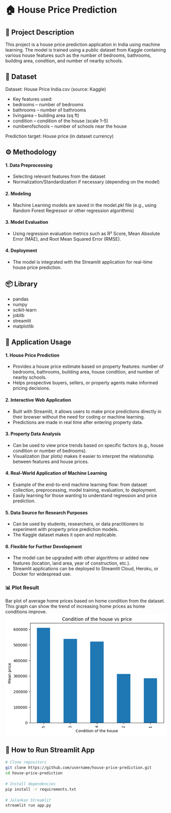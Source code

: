 # 🏠 House Price Prediction
## 📌 Project Description
This project is a house price prediction application in India using machine learning. The model is trained using a public dataset from Kaggle containing various house features such as the number of bedrooms, bathrooms, building area, condition, and number of nearby schools.

## 📂 Dataset
Dataset: House Price India.csv (source: Kaggle)
- Key features used:
- bedrooms – number of bedrooms
- bathrooms – number of bathrooms
- livingarea – building area (sq ft)
- condition – condition of the house (scale 1–5)
- numberofschools – number of schools near the house

Prediction target:
House price (in dataset currency)

## ⚙️ Methodology
#### 1. Data Preprocessing
- Selecting relevant features from the dataset
- Normalization/Standardization if necessary (depending on the model)
#### 2. Modeling
- Machine Learning models are saved in the model.pkl file (e.g., using Random Forest Regressor or other regression algorithms)
#### 3. Model Evaluation
- Using regression evaluation metrics such as R² Score, Mean Absolute Error (MAE), and Root Mean Squared Error (RMSE).
#### 4. Deployment
- The model is integrated with the Streamlit application for real-time house price prediction.

## 📦 Library
- pandas
- numpy
- scikit-learn
- joblib
- streamlit
- matplotlib

## 🎯 Application Usage
#### 1. House Price Prediction
- Provides a house price estimate based on property features: number of bedrooms, bathrooms, building area, house condition, and number of nearby schools.
- Helps prospective buyers, sellers, or property agents make informed pricing decisions.
#### 2. Interactive Web Application
- Built with Streamlit, it allows users to make price predictions directly in their browser without the need for coding or machine learning.
- Predictions are made in real time after entering property data.
#### 3. Property Data Analysis
- Can be used to view price trends based on specific factors (e.g., house condition or number of bedrooms).
- Visualization (bar plots) makes it easier to interpret the relationship between features and house prices.
#### 4. Real-World Application of Machine Learning
- Example of the end-to-end machine learning flow: from dataset collection, preprocessing, model training, evaluation, to deployment.
- Easily learning for those wanting to understand regression and price prediction.
#### 5. Data Source for Research Purposes
- Can be used by students, researchers, or data practitioners to experiment with property price prediction models.
- The Kaggle dataset makes it open and replicable.
#### 6. Flexible for Further Development
- The model can be upgraded with other algorithms or added new features (location, land area, year of construction, etc.).
- Streamlit applications can be deployed to Streamlit Cloud, Heroku, or Docker for widespread use.

### 📊 Plot Result
Bar plot of average home prices based on home condition from the dataset. This graph can show the trend of increasing home prices as home conditions improve.
![Bar Plot](output.png)

## 🚀 How to Run Streamlit App
```bash
# Clone repositori
git clone https://github.com/username/house-price-prediction.git
cd house-price-prediction

# Install dependencies
pip install -r requirements.txt

# Jalankan Streamlit
streamlit run app.py





